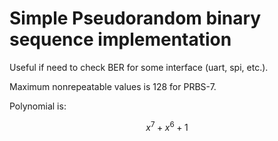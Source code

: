 # Simple Pseudorandom binary sequence implementation

Useful if need to check BER for some interface (uart, spi, etc.).

Maximum nonrepeatable values is 128 for PRBS-7.

Polynomial is:
```math
x^7 + x^6 + 1
```
